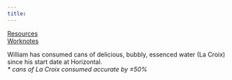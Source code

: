 ```yaml
---
title: 
---
```

[Resources](./resources.md)  
[Worknotes](./worknotes.md)

<footer>
<p>William has consumed <span id="la-croix"></span> cans of delicious, bubbly, essenced water (La Croix) since his start date at Horizontal.<br/>
<em class="lighten-up"> * cans of La Croix consumed accurate by ±50%</em></p>
</footer>

<script src="./la-croix.js"></script>